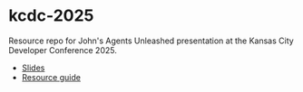 # kcdc-2025
Resource repo for John's Agents Unleashed presentation at the Kansas City Developer Conference 2025.

- [Slides](agents-unleashed-kcd-2025.pdf)
- [Resource guide](agents-unleashed-resource-guide.pdf)
